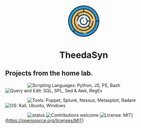 <p align="center"><img width=20% src="https://github.com/cmgorke/hLab/blob/master/resources/images/png-colored-round-Labyrinth.png"></p>
<h1 align="center">TheedaSyn</h1>
<h2>Projects from the home lab.</h2>

&nbsp;&nbsp;&nbsp;&nbsp;&nbsp;&nbsp;&nbsp;&nbsp;&nbsp;&nbsp;&nbsp;&nbsp;&nbsp;&nbsp;&nbsp;&nbsp;&nbsp;
![Scripting Languages: Python, JS, PS, Bash](https://img.shields.io/badge/scripting-Python%20%7C%20JS%20%7C%20PS%20%7C%20Bash%20-blue.svg)
![Query and Edit: SQL, SPL, Sed & Awk, RegEx](https://img.shields.io/badge/query%20%26%20edit-SQL%20%7C%20SPL%20%7C%20Sed%20%26%20Awk%20%7C%20RegEx-blue.svg)

&nbsp;&nbsp;&nbsp;&nbsp;&nbsp;&nbsp;&nbsp;&nbsp;&nbsp;&nbsp;&nbsp;&nbsp;&nbsp;&nbsp;&nbsp;&nbsp;&nbsp;
![Tools: Puppet, Splunk, Nessus, Metasploit, Radare](https://img.shields.io/badge/tools-Puppet%20%7C%20Splunk%20%7C%20Nessus%20%7C%20Metasploit%20%7C%20Radare-green.svg)
![OS: Kali, Ubuntu, Windows](https://img.shields.io/badge/os-Kali%2C%20Ubuntu%2C%20Windows-green.svg)

&nbsp;&nbsp;&nbsp;&nbsp;&nbsp;&nbsp;&nbsp;&nbsp;&nbsp;&nbsp;&nbsp;&nbsp;&nbsp;&nbsp;&nbsp;&nbsp;&nbsp;
![status](https://img.shields.io/badge/status-creating-red.svg)
![Contributions welcome](https://img.shields.io/badge/contributions-welcome-orange.svg)
![License: MIT](https://img.shields.io/badge/license-MIT-blue.svg)](https://opensource.org/licenses/MIT)
